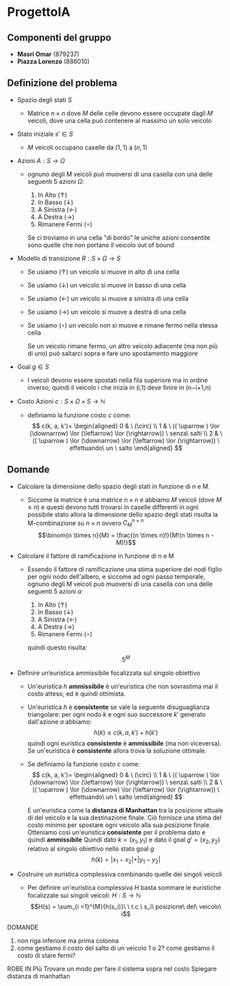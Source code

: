 # ProgettoIA
## Componenti del gruppo
- **Masri Omar** (879237)
- **Piazza Lorenzo** (886010)
## Definizione del problema
- Spazio degli stati $S$
	- Matrice $n \times n$ dove $M$ delle celle devono essere occupate dagli $M$ veicoli, dove una cella può contenere al massimo un solo veicolo
- Stato iniziale $s' \in S$
	- $M$ veicoli occupano caselle da $(1,1)$ a $(n,1)$
- Azioni $A:S \longrightarrow \Omega$
	- ognuno degli M veicoli può muoversi di una casella con una delle seguenti 5 azioni $\Omega$:
		1. In Alto		($\uparrow$)
		2. In Basso		($\downarrow$)
		3. A Sinistra	($\leftarrow$)
		4. A Destra		($\rightarrow$)
		5. Rimanere Fermi	($\circ$)

		Se ci troviamo in una cella "di bordo" le uniche azioni consentite sono quelle che non portano il veicolo out of bound
		
- Modello di transizione $R: S \times \Omega \longrightarrow S$
	- Se usiamo ($\uparrow$) un veicolo si muove in alto di una cella
	- Se usiamo ($\downarrow$) un veicolo si muove in basso di una cella
	- Se usiamo ($\leftarrow$) un veicolo si muove a sinistra di una cella
	- Se usiamo ($\rightarrow$) un veicolo si muove a destra di una cella
	- Se usiamo ($\circ$) un veicolo non si muove e rimane fermo nella stessa cella

		Se un veicolo rimane fermo, un altro veicolo adiacente (ma non più di uno) può saltarci sopra e fare uno spostamento maggiore
- Goal $g \in S$
	- I veicoli devono essere spostati nella fila superiore ma in ordine inverso; quindi il veicolo i che inizia in (i,1) deve finire in (n−i+1,n)
- Costo Azioni $c : S \times \Omega \times S \longrightarrow \mathbb{N}$
	- definiamo la funzione costo $c$ come: $$ c(k, a, k')= \begin{aligned} 0 & \ (\circ) \\ 1 & \  (( \uparrow ) \lor  (\downarrow) \lor (\leftarrow) \lor (\rightarrow)) \ senza\ salti \\ 2 & \  (( \uparrow ) \lor  (\downarrow) \lor (\leftarrow) \lor (\rightarrow)) \ effettuando\ un \ salto \end{aligned} $$

## Domande
- Calcolare la dimensione dello spazio degli stati in funzione di n e M.
  - Siccome la matrice è una matrice $n\times n$ e abbiamo $M$ veicoli (dove $M \leq n$) e questi devono tutti trovarsi in caselle differenti in ogni possibile stato allora la dimensione dello spazio degli stati risulta la M-combinazione su $n\times n$ ovvero $C^{n \times n}_M$ 
 $$\binom{n \times n}{M} = \frac{(n \times n)!}{M!(n \times n - M)!}$$
- Calcolare il fattore di ramificazione in funzione di n e M
	- Essendo il fattore di ramificazione una stima superiore dei nodi figlio per ogni nodo dell'albero, e siccome ad ogni passo temporale, ognuno degli M veicoli può muoversi di una casella con una delle seguenti 5 azioni $a$:
		1. In Alto		($\uparrow$)
		2. In Basso		($\downarrow$)
		3. A Sinistra	($\leftarrow$)
		4. A Destra		($\rightarrow$)
		5. Rimanere Fermi	($\circ$)

		quindi questo risulta: $$5^M$$
- Definire un’euristica ammissibile focalizzata sul singolo obiettivo
	- Un'euristica $h$ **ammissibile** è un'euristica che non sovrastima mai il costo atteso, ed è quindi ottimista. 
	- Un'euristica $h$ è **consistente** se vale la seguente disuguaglianza triangolare: per ogni nodo $k$ e ogni suo successore $k'$ generato dall'azione $a$ abbiamo: $$h(k) \leq c(k, a, k') + h(k')$$ quindi ogni euristica **consistente** è **ammissibile** (ma non viceversa).
Se un'euristica è **consistente** allora trova la soluzione ottimale.
	- Se definiamo la funzione costo $c$ come:  $$ c(k, a, k')= \begin{aligned} 0 & \ (\circ) \\ 1 & \  (( \uparrow ) \lor  (\downarrow) \lor (\leftarrow) \lor (\rightarrow)) \ senza\ salti \\ 2 & \  (( \uparrow ) \lor  (\downarrow) \lor (\leftarrow) \lor (\rightarrow)) \ effettuando\ un \ salto \end{aligned} $$

		E un'euristica come la **distanza di Manhattan** tra la posizione attuale di del veicolo e la sua destinazione finale. Ciò fornisce una stima del costo minimo per spostare ogni veicolo alla sua posizione finale. Otteniamo così un'euristica **consistente** per il problema dato e quindi **ammissibile**
		Quindi dato $k=(x_1, y_1)$ e dato il goal $g'= (x_2, y_2)$ relativo al singolo obiettivo nello stato goal $g$ $$h(k) = \lvert x_1 - x_2 \lvert +\lvert y_1-y_2 \lvert $$

- Costruire un euristica complessiva combinando quelle dei singoli veicoli
	- Per definire un'euristica complessiva $H$ basta sommare le euristiche focalizzate sui singoli veicoli: $H:S \longrightarrow \mathbb{N}$ $$H(s) = \sum_{i =1}^{M}{h(s_i)}\ \ t.c.\ s_i\ posizione\ del\ veicolo\ i$$

DOMANDE
1. non riga inferiore ma prima colonna
2. come gestiamo il costo del salto di un veicolo 1 o 2? come gestiamo il costo di stare fermi?

ROBE IN PIù
Trovare un modo per fare il sistema sopra nel costo
Spiegare distanza di manhattan